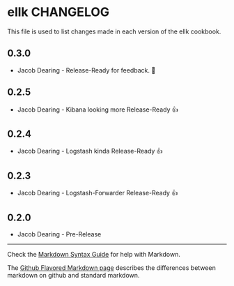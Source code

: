 ellk CHANGELOG
=============

This file is used to list changes made in each version of the ellk cookbook.

0.3.0
-----
- Jacob Dearing - Release-Ready for feedback. :8ball: 

0.2.5
-----
- Jacob Dearing - Kibana looking more Release-Ready :+1:

0.2.4
-----
- Jacob Dearing - Logstash kinda Release-Ready :+1:

0.2.3
-----
- Jacob Dearing - Logstash-Forwarder Release-Ready :+1:

0.2.0
-----
- Jacob Dearing - Pre-Release

- - -
Check the [Markdown Syntax Guide](http://daringfireball.net/projects/markdown/syntax) for help with Markdown.

The [Github Flavored Markdown page](http://github.github.com/github-flavored-markdown/) describes the differences between markdown on github and standard markdown.

